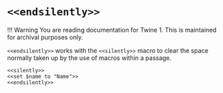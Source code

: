 # `<<endsilently>>`

!!! Warning
    You are reading documentation for Twine 1. This is maintained for archival purposes only.

`<<endsilently>>` works with the `<<silently>>` macro to clear the space normally taken up by the use of macros within a passage.

```twee
<<silently>>
<<set $name to "Name">>
<<endsilently>>
```
